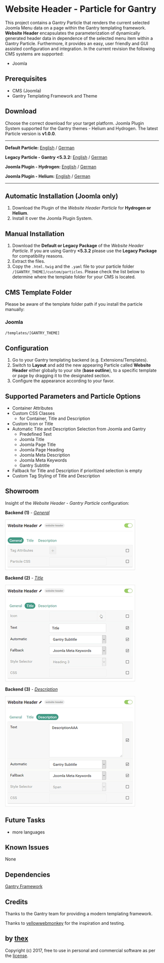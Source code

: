 # Website Header - Particle for Gantry
This project contains a Gantry Particle that renders the current selected Joomla Menu data on a page within the Gantry templating framework. **Website Header** encapsulates the parameterization of dynamically generated header data in dependence of the selected menu item within a Gantry Particle. Furthermore, it provides an easy, user friendly and GUI assisted configuration and integration. In the current revision the following CMS systems are supported:
* Joomla

## Prerequisites
* CMS (Joomla)
* Gantry Templating Framework and Theme

## Download
Choose the correct download for your target platform. Joomla Plugin System supported for the Gantry themes - Helium and Hydrogen. The latest Particle version is **v1.0.0**.

___
**Default Particle:**
[English](https://github.com/thexmanxyz/Website-Header-Gantry/releases/download/v1.0.0/wsh.particle.only.EN.v1.0.0.zip) / [German](https://github.com/thexmanxyz/Website-Header-Gantry/releases/download/v1.0.0/wsh.particle.only.DE.v1.0.0.zip)

**Legacy Particle - Gantry <5.3.2:**
[English](https://github.com/thexmanxyz/Website-Header-Gantry/releases/download/v1.0.0/wsh.particle.only.legacy.EN.v1.0.0.zip) / [German](https://github.com/thexmanxyz/Website-Header-Gantry/releases/download/v1.0.0/wsh.particle.only.legacy.DE.v1.0.0.zip)

**Joomla Plugin - Hydrogen:**
[English](https://github.com/thexmanxyz/Website-Header-Gantry/releases/download/v1.0.0/wsh.j3.hydrogen.EN.v1.0.0.zip) / [German](https://github.com/thexmanxyz/Website-Header-Gantry/releases/download/v1.0.0/wsh.j3.hydrogen.DE.v1.0.0.zip)

**Joomla Plugin - Helium:**
[English](https://github.com/thexmanxyz/Website-Header-Gantry/releases/download/v1.0.0/wsh.j3.helium.EN.v1.0.0.zip) / [German](https://github.com/thexmanxyz/Website-Header-Gantry/releases/download/v1.0.0/wsh.j3.helium.DE.v1.0.0.zip)
___

## Automatic Installation (Joomla only)
1. Download the Plugin of the *Website Header Particle* for **Hydrogen or Helium**.
2. Install it over the Joomla Plugin System.

## Manual Installation
1. Download the **Default or Legacy Package** of the *Website Header Particle*. If you are using Gantry **<5.3.2** please use the **Legacy Package** for compatibility reasons.
2. Extract the files.
3. Copy the `.html.twig` and the `.yaml` file to your particle folder `/[GANTRY_THEME]/custom/particles`. Please check the list below to determine where the template folder for your CMS is located.

## CMS Template Folder
Please be aware of the template folder path if you install the particle manually:

### Joomla
`/templates/[GANTRY_THEME]`

## Configuration
1. Go to your Gantry templating backend (e.g. Extensions/Templates).
2. Switch to **Layout** and add the new appearing Particle called **Website Header** either globally to your site (**base outline**), to a specific template or page by dragging it to the designated section.
3. Configure the appearance according to your favor.
 
## Supported Parameters and Particle Options
* Container Attributes
* Custom CSS Classes
  * for Container, Title and Description
* Custom Icon or Title
* Automatic Title and Description Selection from Joomla and Gantry
  * Predefined Text
  * Joomla Title
  * Joomla Page Title
  * Joomla Page Heading
  * Joomla Meta Description
  * Joomla Meta Keywords
  * Gantry Subtitle
* Fallback for Title and Description if prioritized selection is empty
* Custom Tag Styling of Title and Description

## Showroom
Insight of the *Website Header - Gantry Particle* configuration:

**Backend (1)** - *[General](/screenshots/backend_general.png)*

![1](/screenshots/backend_general.png)

**Backend (2)** - *[Title](/screenshots/backend_title.png)*

![2](/screenshots/backend_title.png)

**Backend (3)** - *[Description](/screenshots/backend_description.png)*

![3](/screenshots/backend_description.png)

## Future Tasks
* more languages

## Known Issues
None

## Dependencies

[Gantry Framework](http://gantry.org/)

## Credits
Thanks to the Gantry team for providing a modern templating framework.

Thanks to [yellowwebmonkey](https://github.com/yellowwebmonkey) for the inspiration and testing.

## by [thex](https://github.com/thexmanxyz)
Copyright (c) 2017, free to use in personal and commercial software as per the [license](/LICENSE.md).
